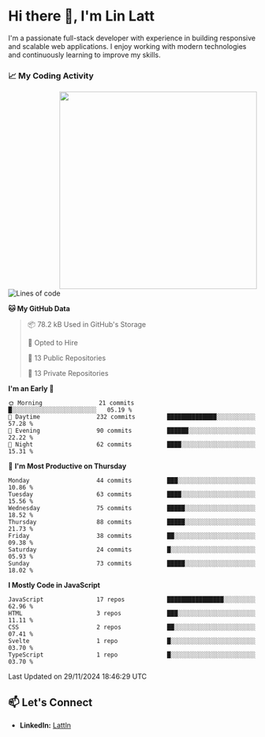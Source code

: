 # Hi there 👋, I'm Lin Latt

I'm a passionate full-stack developer with experience in building responsive and scalable web applications. I enjoy working with modern technologies and continuously learning to improve my skills.

### 📈 My Coding Activity 
<img src="https://github.com/user-attachments/assets/6cec4854-3eec-4600-9120-9be1d3cb2bfe"  width="400px" align="right">

<!--START_SECTION:waka-->
![Lines of code](https://img.shields.io/badge/From%20Hello%20World%20I%27ve%20Written-310.4%20thousand%20lines%20of%20code-blue)

**🐱 My GitHub Data** 

> 📦 78.2 kB Used in GitHub's Storage 
 > 
> 💼 Opted to Hire
 > 
> 📜 13 Public Repositories 
 > 
> 🔑 13 Private Repositories 
 > 
**I'm an Early 🐤** 

```text
🌞 Morning                21 commits          █░░░░░░░░░░░░░░░░░░░░░░░░   05.19 % 
🌆 Daytime                232 commits         ██████████████░░░░░░░░░░░   57.28 % 
🌃 Evening                90 commits          ██████░░░░░░░░░░░░░░░░░░░   22.22 % 
🌙 Night                  62 commits          ████░░░░░░░░░░░░░░░░░░░░░   15.31 % 
```
📅 **I'm Most Productive on Thursday** 

```text
Monday                   44 commits          ███░░░░░░░░░░░░░░░░░░░░░░   10.86 % 
Tuesday                  63 commits          ████░░░░░░░░░░░░░░░░░░░░░   15.56 % 
Wednesday                75 commits          █████░░░░░░░░░░░░░░░░░░░░   18.52 % 
Thursday                 88 commits          █████░░░░░░░░░░░░░░░░░░░░   21.73 % 
Friday                   38 commits          ██░░░░░░░░░░░░░░░░░░░░░░░   09.38 % 
Saturday                 24 commits          █░░░░░░░░░░░░░░░░░░░░░░░░   05.93 % 
Sunday                   73 commits          █████░░░░░░░░░░░░░░░░░░░░   18.02 % 
```


**I Mostly Code in JavaScript** 

```text
JavaScript               17 repos            ████████████████░░░░░░░░░   62.96 % 
HTML                     3 repos             ███░░░░░░░░░░░░░░░░░░░░░░   11.11 % 
CSS                      2 repos             ██░░░░░░░░░░░░░░░░░░░░░░░   07.41 % 
Svelte                   1 repo              █░░░░░░░░░░░░░░░░░░░░░░░░   03.70 % 
TypeScript               1 repo              █░░░░░░░░░░░░░░░░░░░░░░░░   03.70 % 
```




 Last Updated on 29/11/2024 18:46:29 UTC
<!--END_SECTION:waka-->

## 📫 Let's Connect

- **LinkedIn:** [Lattln](https://linkedin.com/in/lin-latt)
<!-- - **Portfolio:** [Your Portfolio](https://yourportfolio.com) -->
